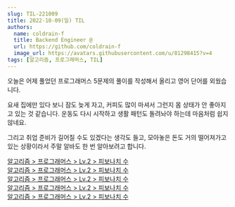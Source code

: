 ```yaml
---
slug: TIL-221009
title: 2022-10-09(일) TIL
authors:
  name: coldrain-f
  title: Backend Engineer @
  url: https://github.com/coldrain-f
  image_url: https://avatars.githubusercontent.com/u/81298415?v=4
tags: [알고리즘, 프로그래머스, TIL]
---
```


<!-- [알고리즘 > 프로그래머스 > Lv.2 > 피보나치 수](http://coldrain-f.netlify.app) <br/> -->

오늘은 어제 풀었던 프로그래머스 5문제의 풀이를 작성해서 올리고
영어 단어를 외웠습니다.

요새 집에만 있다 보니 잠도 늦게 자고, 커피도 많이 마셔서 그런지 몸 상태가 안 좋아지고 있는 것 같습니다.
운동도 다시 시작하고 생활 패턴도 돌려놔야 하는데 마음처럼 쉽지 않네요.

그리고 취업 준비가 길어질 수도 있겠다는 생각도 들고, 모아놓은 돈도 거의 떨어져가고 있는 상황이라서 주말 알바도 한 번 알아보려고 합니다.

[알고리즘 > 프로그래머스 > Lv.2 > 피보나치 수](http://coldrain-f.netlify.app/algorithm/프로그래머스/Lv.%201/없는-숫자-더하기) <br/>
[알고리즘 > 프로그래머스 > Lv.2 > 피보나치 수](http://coldrain-f.netlify.app/algorithm/프로그래머스/Lv.%201/수박수박수박수박수) <br/>
[알고리즘 > 프로그래머스 > Lv.2 > 피보나치 수](http://coldrain-f.netlify.app/algorithm/프로그래머스/Lv.%201/가운데-글자-가져오기) <br/>
[알고리즘 > 프로그래머스 > Lv.2 > 피보나치 수](http://coldrain-f.netlify.ap/algorithm/프로그래머스/Lv.%201/행렬의-덧셈) <br/>
[알고리즘 > 프로그래머스 > Lv.2 > 피보나치 수](http://coldrain-f.netlify.app/algorithm/프로그래머스/Lv.%201/직사각형-별찍기) <br/>
